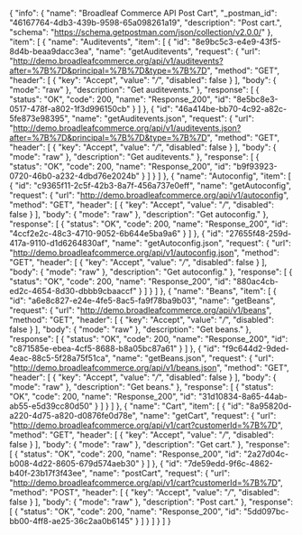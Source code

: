 {
  "info": {
    "name": "Broadleaf Commerce API Post Cart",
    "_postman_id": "46167764-4db3-439b-9598-65a098261a19",
    "description": "Post cart.",
    "schema": "https://schema.getpostman.com/json/collection/v2.0.0/"
  },
  "item": [
    {
      "name": "Auditevents",
      "item": [
        {
          "id": "8e9bc5c3-e4e9-43f5-8d4b-beaa9dacc3ea",
          "name": "getAuditevents",
          "request": {
            "url": "http://demo.broadleafcommerce.org/api/v1/auditevents?after=%7B%7D&principal=%7B%7D&type=%7B%7D",
            "method": "GET",
            "header": [
              {
                "key": "Accept",
                "value": "*/*",
                "disabled": false
              }
            ],
            "body": {
              "mode": "raw"
            },
            "description": "Get auditevents."
          },
          "response": [
            {
              "status": "OK",
              "code": 200,
              "name": "Response_200",
              "id": "8e5bc8e3-0517-478f-a802-1f3d996150cb"
            }
          ]
        },
        {
          "id": "46a414be-bb70-4c92-a82c-5fe873e98395",
          "name": "getAuditevents.json",
          "request": {
            "url": "http://demo.broadleafcommerce.org/api/v1/auditevents.json?after=%7B%7D&principal=%7B%7D&type=%7B%7D",
            "method": "GET",
            "header": [
              {
                "key": "Accept",
                "value": "*/*",
                "disabled": false
              }
            ],
            "body": {
              "mode": "raw"
            },
            "description": "Get auditevents."
          },
          "response": [
            {
              "status": "OK",
              "code": 200,
              "name": "Response_200",
              "id": "b9f93923-0720-46b0-a232-4dbd76e2024b"
            }
          ]
        }
      ]
    },
    {
      "name": "Autoconfig",
      "item": [
        {
          "id": "c9365f11-2c5f-42b3-8a7f-456a737e0eff",
          "name": "getAutoconfig",
          "request": {
            "url": "http://demo.broadleafcommerce.org/api/v1/autoconfig",
            "method": "GET",
            "header": [
              {
                "key": "Accept",
                "value": "*/*",
                "disabled": false
              }
            ],
            "body": {
              "mode": "raw"
            },
            "description": "Get autoconfig."
          },
          "response": [
            {
              "status": "OK",
              "code": 200,
              "name": "Response_200",
              "id": "4ccf2e2c-48c3-4710-9052-6b644e5ba9a6"
            }
          ]
        },
        {
          "id": "27655f48-259d-417a-9110-d1d6264830af",
          "name": "getAutoconfig.json",
          "request": {
            "url": "http://demo.broadleafcommerce.org/api/v1/autoconfig.json",
            "method": "GET",
            "header": [
              {
                "key": "Accept",
                "value": "*/*",
                "disabled": false
              }
            ],
            "body": {
              "mode": "raw"
            },
            "description": "Get autoconfig."
          },
          "response": [
            {
              "status": "OK",
              "code": 200,
              "name": "Response_200",
              "id": "880ac4cb-ed2c-4654-8d30-dbbb9cbaaccf"
            }
          ]
        }
      ]
    },
    {
      "name": "Beans",
      "item": [
        {
          "id": "a6e8c827-e24e-4fe5-8ac5-fa9f78ba9b03",
          "name": "getBeans",
          "request": {
            "url": "http://demo.broadleafcommerce.org/api/v1/beans",
            "method": "GET",
            "header": [
              {
                "key": "Accept",
                "value": "*/*",
                "disabled": false
              }
            ],
            "body": {
              "mode": "raw"
            },
            "description": "Get beans."
          },
          "response": [
            {
              "status": "OK",
              "code": 200,
              "name": "Response_200",
              "id": "c871585e-ebea-4cf5-8688-b8a05bc87a61"
            }
          ]
        },
        {
          "id": "f9c644d2-9ded-4eac-88c5-5f28a75f51ca",
          "name": "getBeans.json",
          "request": {
            "url": "http://demo.broadleafcommerce.org/api/v1/beans.json",
            "method": "GET",
            "header": [
              {
                "key": "Accept",
                "value": "*/*",
                "disabled": false
              }
            ],
            "body": {
              "mode": "raw"
            },
            "description": "Get beans."
          },
          "response": [
            {
              "status": "OK",
              "code": 200,
              "name": "Response_200",
              "id": "31d10834-8a65-44ab-ab55-e5d39cc80d50"
            }
          ]
        }
      ]
    },
    {
      "name": "Cart",
      "item": [
        {
          "id": "8a95820d-a220-4d75-a820-d0876fe0d78e",
          "name": "getCart",
          "request": {
            "url": "http://demo.broadleafcommerce.org/api/v1/cart?customerId=%7B%7D",
            "method": "GET",
            "header": [
              {
                "key": "Accept",
                "value": "*/*",
                "disabled": false
              }
            ],
            "body": {
              "mode": "raw"
            },
            "description": "Get cart."
          },
          "response": [
            {
              "status": "OK",
              "code": 200,
              "name": "Response_200",
              "id": "2a27d04c-b008-4d22-8605-679d574aeb30"
            }
          ]
        },
        {
          "id": "7de59edd-9f6c-4862-b40f-23b17f3f43ee",
          "name": "postCart",
          "request": {
            "url": "http://demo.broadleafcommerce.org/api/v1/cart?customerId=%7B%7D",
            "method": "POST",
            "header": [
              {
                "key": "Accept",
                "value": "*/*",
                "disabled": false
              }
            ],
            "body": {
              "mode": "raw"
            },
            "description": "Post cart."
          },
          "response": [
            {
              "status": "OK",
              "code": 200,
              "name": "Response_200",
              "id": "5dd097bc-bb00-4ff8-ae25-36c2aa0b6145"
            }
          ]
        }
      ]
    }
  ]
}